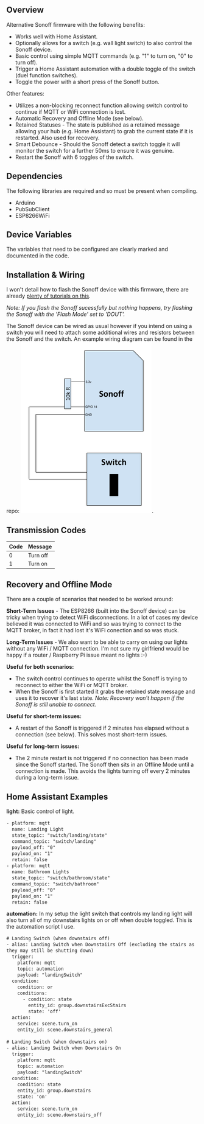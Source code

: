 ## Overview
Alternative Sonoff firmware with the following benefits:

* Works well with Home Assistant.
* Optionally allows for a switch (e.g. wall light switch) to also control the Sonoff device.
* Basic control using simple MQTT commands (e.g. "1" to turn on, "0" to turn off).
* Trigger a Home Assistant automation with a double toggle of the switch (duel function switches).
* Toggle the power with a short press of the Sonoff button.

Other features:

* Utilizes a non-blocking reconnect function allowing switch control to continue if MQTT or WiFi connection is lost.
* Automatic Recovery and Offline Mode (see below).
* Retained Statuses - The state is published as a retained message allowing your hub (e.g. Home Assistant) to grab the current state if it is restarted. Also used for recovery.
* Smart Debounce - Should the Sonoff detect a switch toggle it will monitor the switch for a further 50ms to ensure it was genuine.
* Restart the Sonoff with 6 toggles of the switch.

## Dependencies
The following libraries are required and so must be present when compiling.

* Arduino
* PubSubClient
* ESP8266WiFi

## Device Variables

The variables that need to be configured are clearly marked and documented in the code.


## Installation & Wiring
I won't detail how to flash the Sonoff device with this firmware, there are already [plenty of tutorials on this](http://bfy.tw/DpfC).

*Note: If you flash the Sonoff sucessfully but nothing happens, try flashing the Sonoff with the 'Flash Mode' set to 'DOUT'.*

The Sonoff device can be wired as usual however if you intend on using a switch you will need to attach some additional wires and resistors between the Sonoff and the switch. An example wiring diagram can be found in the repo: ![(WiringExample.png)](https://raw.githubusercontent.com/Dullage/SwitchedSonoffSimple/master/WiringExample.png).


## Transmission Codes
| Code | Message |
|---|---|
| 0 | Turn off |
| 1 | Turn on |

## Recovery and Offline Mode
There are a couple of scenarios that needed to be worked around:

**Short-Term Issues** - The ESP8266 (built into the Sonoff device) can be tricky when trying to detect WiFi disconnections. In a lot of cases my device believed it was connected to WiFi and so was trying to connect to the MQTT broker, in fact it had lost it's WiFi conection and so was stuck. 

**Long-Term Issues** - We also want to be able to carry on using our lights without any WiFi / MQTT connection. I'm not sure my girlfriend would be happy if a router / Raspberry Pi issue meant no lights :-)


**Useful for both scenarios:**
* The switch control continues to operate whilst the Sonoff is trying to reconnect to either the WiFi or MQTT broker.
* When the Sonoff is first started it grabs the retained state message and uses it to recover it's last state. *Note: Recovery won't happen if the Sonoff is still unable to connect.*

**Useful for short-term issues:**
* A restart of the Sonoff is triggered if 2 minutes has elapsed without a connection (see below). This solves most short-term issues.

**Useful for long-term issues:**
* The 2 minute restart is not triggered if no connection has been made since the Sonoff started. The Sonoff then sits in an Offline Mode until a connection is made. This avoids the lights turning off every 2 minutes during a long-term issue.

## Home Assistant Examples
**light:**
Basic control of light.
```
- platform: mqtt
  name: Landing Light
  state_topic: "switch/landing/state"
  command_topic: "switch/landing"
  payload_off: "0"
  payload_on: "1"
  retain: false
- platform: mqtt
  name: Bathroom Lights
  state_topic: "switch/bathroom/state"
  command_topic: "switch/bathroom"
  payload_off: "0"
  payload_on: "1"
  retain: false
```

**automation:**
In my setup the light switch that controls my landing light will also turn all of my downstairs lights on or off when double toggled. This is the automation script I use.
```
# Landing Switch (when downstairs off)
- alias: Landing Switch when Downstaiirs Off (excluding the stairs as they may still be shutting down)
  trigger:
    platform: mqtt
    topic: automation
    payload: "landingSwitch"
  condition:
    condition: or
    conditions:
      - condition: state
        entity_id: group.downstairsExcStairs
        state: 'off'
  action:
    service: scene.turn_on
    entity_id: scene.downstairs_general
    
# Landing Switch (when downstairs on)
- alias: Landing Switch when Downstairs On
  trigger:
    platform: mqtt
    topic: automation
    payload: "landingSwitch"
  condition: 
    condition: state
    entity_id: group.downstairs
    state: 'on'
  action:
    service: scene.turn_on
    entity_id: scene.downstairs_off
```

